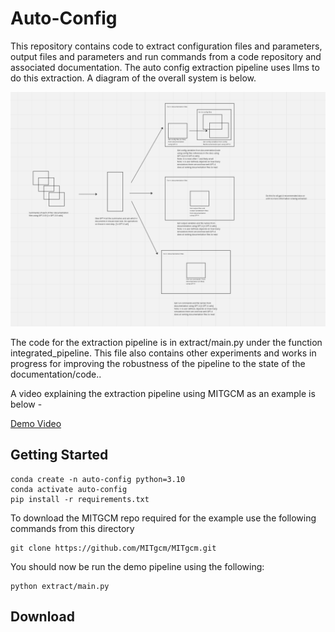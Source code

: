 # Auto-Config
This repository contains code to extract configuration files and parameters, output files and parameters and run commands from a code repository and associated documentation.
The auto config extraction pipeline uses llms to do this extraction.
A diagram of the overall system is below.

![Pipeline Diagram](./images/pipeline.png)

The code for the extraction pipeline is in extract/main.py under the function integrated_pipeline.
This file also contains other experiments and works in progress for improving the robustness of the pipeline to the state of the documentation/code..

A video explaining the extraction pipeline using MITGCM as an example is below -

[Demo Video]([videos/extraction_demo_short.mp4](https://youtu.be/LLY966_iytg))


## Getting Started
```
conda create -n auto-config python=3.10
conda activate auto-config
pip install -r requirements.txt
```

To download the MITGCM repo required for the example use the following commands from this directory
```
git clone https://github.com/MITgcm/MITgcm.git
```

You should now be run the demo pipeline using the following:

```
python extract/main.py
```

## Download
